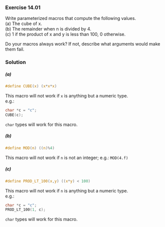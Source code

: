 ### Exercise 14.01
Write parameterized macros that compute the following values.  
(a) The cube of x.  
(b) The remainder when n is divided by 4.  
(c) 1 if the product of x and y is less than 100, 0 otherwise.

Do your macros always work? If not, describe what arguments would make them fail.

### Solution
##### (a)  
  ```c
#define CUBE(x) (x*x*x)
```
This macro will not work if `x` is anything but a numeric type.  
e.g.:  
```c
char *c = "c";
CUBE(c);
```
`char` types will work for this macro.

##### (b)
```c
#define MOD(n) ((n)%4)
```
This macro will not work if `n` is not an integer; e.g.: `MOD(4.f)`

##### (c)  
```c
#define PROD_LT_100(x,y) ((x*y) < 100)
```
This macro will not work if `n` is anything but a numeric type.  
e.g.:  
```c
char *c = "c";
PROD_LT_100(1, c);
```
`char` types will work for this macro.
